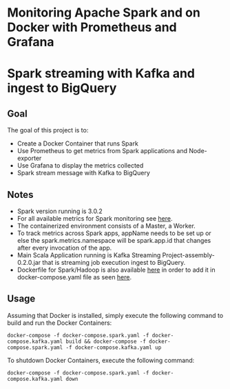 # Monitoring Apache Spark and on Docker with Prometheus and Grafana
# Spark streaming with Kafka and ingest to BigQuery

## Goal

The goal of this project is to:

-   Create a Docker Container that runs Spark
-   Use Prometheus to get metrics from Spark applications and Node-exporter
-   Use Grafana to display the metrics collected
-   Spark stream message with Kafka to BigQuery

## Notes

-   Spark version running is 3.0.2
-   For all available metrics for Spark monitoring see [here](https://spark.apache.org/docs/2.2.0/monitoring.html#metrics).
-   The containerized environment consists of a Master, a Worker.
-   To track metrics across Spark apps, appName needs to be set up or else the spark.metrics.namespace will be spark.app.id that changes after every invocation of the app.
-   Main Scala Application running is Kafka Streaming Project-assembly-0.2.0.jar that is streaming job execution ingest to BigQuery.
-   Dockerfile for Spark/Hadoop is also available [here](https://hub.docker.com/repository/docker/nikoshet/spark-hadoop/general) in order to add it in docker-compose.yaml file as seen [here](https://github.com/nikoshet/monitoring-spark-on-docker/blob/820dee01d771e8cf6ec3a7b27ede8aa0eeef2214/docker-compose.yaml#L54).

## Usage

Assuming that Docker is installed, simply execute the following command to build and run the Docker Containers:

```
docker-compose -f docker-compose.spark.yaml -f docker-compose.kafka.yaml build && docker-compose -f docker-compose.spark.yaml -f docker-compose.kafka.yaml up
```

To shutdown Docker Containers, execute the following command:

```
docker-compose -f docker-compose.spark.yaml -f docker-compose.kafka.yaml down
```
